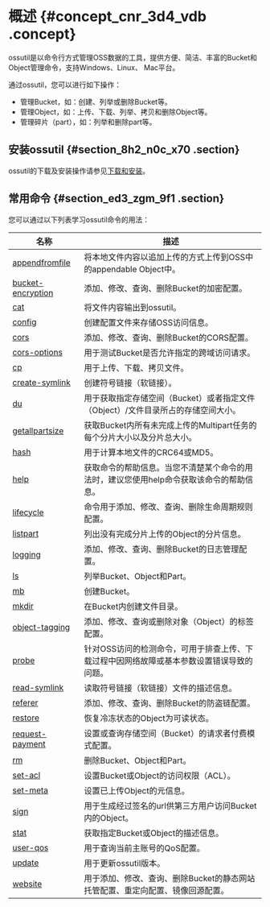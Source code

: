 # 概述 {#concept_cnr_3d4_vdb .concept}

ossutil是以命令行方式管理OSS数据的工具，提供方便、简洁、丰富的Bucket和Object管理命令，支持Windows、Linux、 Mac平台。

通过ossutil，您可以进行如下操作：

-   管理Bucket，如：创建、列举或删除Bucket等。
-   管理Object，如：上传、下载、列举、拷贝和删除Object等。
-   管理碎片（part），如：列举和删除part等。

## 安装ossutil {#section_8h2_n0c_x70 .section}

ossutil的下载及安装操作请参见[下载和安装](cn.zh-CN/常用工具/命令行工具ossutil/下载和安装.md#)。

## 常用命令 {#section_ed3_zgm_9f1 .section}

您可以通过以下列表学习ossutil命令的用法：

|名称|描述|
|--|--|
|[appendfromfile](cn.zh-CN/常用工具/命令行工具ossutil/常用命令/appendfromfile.md#)|将本地文件内容以追加上传的方式上传到OSS中的appendable Object中。|
|[bucket-encryption](cn.zh-CN/常用工具/命令行工具ossutil/常用命令/bucket-encryption.md#)|添加、修改、查询、删除Bucket的加密配置。|
|[cat](cn.zh-CN/常用工具/命令行工具ossutil/常用命令/cat.md#)|将文件内容输出到ossutil。|
|[config](cn.zh-CN/常用工具/命令行工具ossutil/常用命令/config.md#)|创建配置文件来存储OSS访问信息。|
|[cors](cn.zh-CN/常用工具/命令行工具ossutil/常用命令/cors.md#)|添加、修改、查询、删除Bucket的CORS配置。|
|[cors-options](cn.zh-CN/常用工具/命令行工具ossutil/常用命令/cors-options.md#)|用于测试Bucket是否允许指定的跨域访问请求。|
|[cp](cn.zh-CN/常用工具/命令行工具ossutil/常用命令/cp.md#)|用于上传、下载、拷贝文件。|
|[create-symlink](cn.zh-CN/常用工具/命令行工具ossutil/常用命令/create-symlink.md#)|创建符号链接（软链接）。|
|[du](cn.zh-CN/常用工具/命令行工具ossutil/常用命令/du.md#)|用于获取指定存储空间（Bucket）或者指定文件（Object）/文件目录所占的存储空间大小。|
|[getallpartsize](cn.zh-CN/常用工具/命令行工具ossutil/常用命令/getallpartsize.md#)|获取Bucket内所有未完成上传的Multipart任务的每个分片大小以及分片总大小。|
|[hash](cn.zh-CN/常用工具/命令行工具ossutil/常用命令/hash.md#)|用于计算本地文件的CRC64或MD5。|
|[help](cn.zh-CN/常用工具/命令行工具ossutil/常用命令/help.md#)|获取命令的帮助信息。当您不清楚某个命令的用法时，建议您使用help命令获取该命令的帮助信息。|
|[lifecycle](cn.zh-CN/常用工具/命令行工具ossutil/常用命令/lifecycle.md#)|命令用于添加、修改、查询、删除生命周期规则配置。|
|[listpart](cn.zh-CN/常用工具/命令行工具ossutil/常用命令/listpart.md#)|列出没有完成分片上传的Object的分片信息。|
|[logging](cn.zh-CN/常用工具/命令行工具ossutil/常用命令/logging.md#)|添加、修改、查询、删除Bucket的日志管理配置。|
|[ls](cn.zh-CN/常用工具/命令行工具ossutil/常用命令/ls.md#)|列举Bucket、Object和Part。|
|[mb](cn.zh-CN/常用工具/命令行工具ossutil/常用命令/mb.md#)|创建Bucket。|
|[mkdir](cn.zh-CN/常用工具/命令行工具ossutil/常用命令/mkdir.md#)|在Bucket内创建文件目录。|
|[object-tagging](cn.zh-CN/常用工具/命令行工具ossutil/常用命令/object-tagging.md#)|添加、修改、查询或删除对象（Object）的标签配置。|
|[probe](cn.zh-CN/常用工具/命令行工具ossutil/常用命令/probe.md#)|针对OSS访问的检测命令，可用于排查上传、下载过程中因网络故障或基本参数设置错误导致的问题。|
|[read-symlink](cn.zh-CN/常用工具/命令行工具ossutil/常用命令/read-symlink.md#)|读取符号链接（软链接）文件的描述信息。|
|[referer](cn.zh-CN/常用工具/命令行工具ossutil/常用命令/referer.md#)|添加、修改、查询、删除Bucket的防盗链配置。|
|[restore](cn.zh-CN/常用工具/命令行工具ossutil/常用命令/restore.md#)|恢复冷冻状态的Object为可读状态。|
|[request-payment](cn.zh-CN/.md#)|设置或查询存储空间（Bucket）的请求者付费模式配置。|
|[rm](cn.zh-CN/常用工具/命令行工具ossutil/常用命令/rm.md#)|删除Bucket、Object和Part。|
|[set-acl](cn.zh-CN/常用工具/命令行工具ossutil/常用命令/set-acl.md#)|设置Bucket或Object的访问权限（ACL）。|
|[set-meta](cn.zh-CN/常用工具/命令行工具ossutil/常用命令/set-meta.md#)|设置已上传Object的元信息。|
|[sign](cn.zh-CN/常用工具/命令行工具ossutil/常用命令/sign.md#)|用于生成经过签名的url供第三方用户访问Bucket内的Object。|
|[stat](cn.zh-CN/常用工具/命令行工具ossutil/常用命令/stat.md#)|获取指定Bucket或Object的描述信息。|
|[user-qos](cn.zh-CN/常用工具/命令行工具ossutil/常用命令/user-qos.md#)|用于查询当前主账号的QoS配置。|
|[update](cn.zh-CN/常用工具/命令行工具ossutil/常用命令/update.md#)|用于更新ossutil版本。|
|[website](cn.zh-CN/常用工具/命令行工具ossutil/常用命令/website.md#)|用于添加、修改、查询、删除Bucket的静态网站托管配置、重定向配置、镜像回源配置。|

